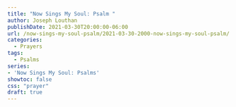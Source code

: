 ```yaml
---
title: "Now Sings My Soul: Psalm "
author: Joseph Louthan
publishDate: 2021-03-30T20:00:00-06:00
url: /now-sings-my-soul-psalm/2021-03-30-2000-now-sings-my-soul-psalm/
categories:
  - Prayers
tags:
  - Psalms
series:
- 'Now Sings My Soul: Psalms'
showtoc: false
css: "prayer"
draft: true
---
```

<div style="font-variant: small-caps;">

</div>

```text

```